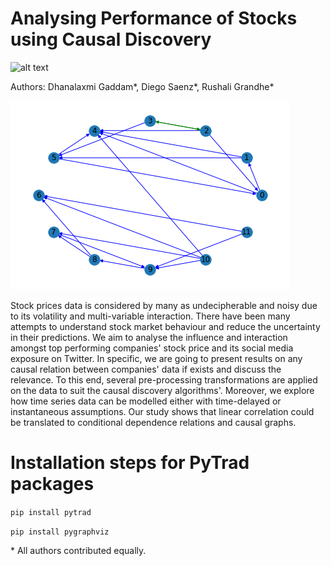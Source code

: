 # Analysing Performance of Stocks using Causal Discovery

![alt text](https://mbzuai.ac.ae/application/themes/mbzuai/dist/images/mbzuai_logo.png)

Authors: Dhanalaxmi Gaddam*, Diego Saenz*, Rushali Grandhe*

![alt text](Causal-Learn/PC/pc_fisher_z_all_companies.png)

Stock prices data is considered by many as undecipherable and noisy due to its volatility and multi-variable interaction. There have been many attempts to understand stock market behaviour and reduce the uncertainty in their predictions. We aim to  analyse the influence and interaction amongst top performing companies' stock price and its social media exposure on Twitter. In specific, we are going to present results on any causal relation between companies' data if exists and discuss the relevance. To this end, several pre-processing transformations are applied on the data to suit the causal discovery algorithms'. Moreover, we explore how time series data can be modelled either with time-delayed or instantaneous assumptions. Our study shows that linear correlation could be translated to conditional dependence relations and causal graphs.

#  Installation steps for PyTrad packages

```pip install pytrad```

```pip install pygraphviz```



\* All authors contributed equally.
